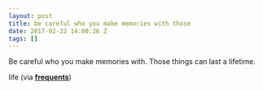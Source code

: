 ```yaml
---
layout: post
title: be careful who you make memories with those
date: 2017-02-22 14:00:26 Z
tags: []
---
```

Be careful who you make memories with. Those things can last a lifetime.

life (via **[frequents](http://frequents.tumblr.com/)**)

